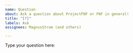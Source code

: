 ```yaml
---
name: Question
about: Ask a question about ProjectFNF or FNF in general!
title: "[?]"
labels: Ask
assignees: MagnusStrom (and others)

---
```


Type your question here:

<!-- Before submitting your issue, make sure to check for duplicate issues! Especially look for dupes that were closed already because the solution might be there too! I will close your issue if it is a dupe.

Also, its a good idea to ask questions in the ProjectFNF discord server, (https://discord.gg/fmxuXhRqMU) Since its a community thats got an average of 44 people online at a time-->
